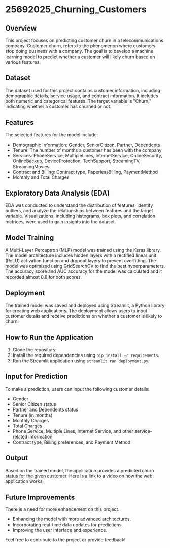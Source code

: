 # 25692025_Churning_Customers

## Overview
This project focuses on predicting customer churn in a telecommunications company. Customer churn, refers to the phenomenon where customers stop doing business with a company. The goal is to develop a machine learning model to predict whether a customer will likely churn based on various features.

## Dataset
The dataset used for this project contains customer information, including demographic details, service usage, and contract information. It includes both numeric and categorical features. The target variable is "Churn," indicating whether a customer has churned or not.

## Features
The selected features for the model include:
- Demographic Information: Gender, SeniorCitizen, Partner, Dependents
- Tenure: The number of months a customer has been with the company
- Services: PhoneService, MultipleLines, InternetService, OnlineSecurity, OnlineBackup, DeviceProtection, TechSupport, StreamingTV, StreamingMovies
- Contract and Billing: Contract type, PaperlessBilling, PaymentMethod
- Monthly and Total Charges

## Exploratory Data Analysis (EDA)
EDA was conducted to understand the distribution of features, identify outliers, and analyze the relationships between features and the target variable. Visualizations, including histograms, box plots, and correlation matrices, were used to gain insights into the dataset.

## Model Training
A Multi-Layer Perceptron (MLP) model was trained using the Keras library. The model architecture includes hidden layers with a rectified linear unit (ReLU) activation function and dropout layers to prevent overfitting. The model was optimized using GridSearchCV to find the best hyperparameters. The accuracy score and AUC accuracy for the model was calculated and it recorded almost 0.8 for both scores.

## Deployment
The trained model was saved and deployed using Streamlit, a Python library for creating web applications. The deployment allows users to input customer details and receive predictions on whether a customer is likely to churn.

## How to Run the Application

1. Clone the repository.
2. Install the required dependencies using `pip install -r requirements`.
3. Run the Streamlit application using `streamlit run deployment.py`.

## Input for Prediction
To make a prediction, users can input the following customer details:
- Gender
- Senior Citizen status
- Partner and Dependents status
- Tenure (in months)
- Monthly Charges
- Total Charges
- Phone Service, Multiple Lines, Internet Service, and other service-related information
- Contract type, Billing preferences, and Payment Method

## Output
Based on the trained model, the application provides a predicted churn status for the given customer. Here is a link to a video on how the web application works: 

## Future Improvements
There is a need for more enhancement on this project.
- Enhancing the model with more advanced architectures.
- Incorporating real-time data updates for predictions.
- Improving the user interface and experience.

Feel free to contribute to the project or provide feedback!

